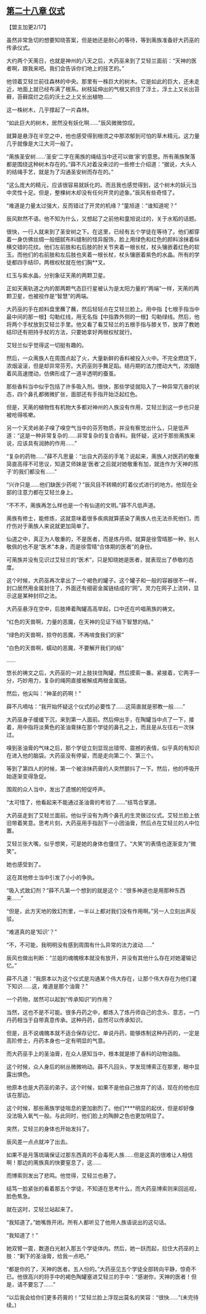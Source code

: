 ## [第二十八章 仪式](https://www.xxbiquge.com/11_11207/9112391.html)


  【盟主加更2/17】

  虽然非常急切的想要知晓答案，但是她还是耐心的等待，等到萳族准备好大药巫的传承仪式。

  大约两个天萳日，也就是神州的八天之后，大药巫来到了艾轻兰面前：“天神的医者啊，跟我来吧。我们会告诉你们地上的技艺的。”

  他领着艾轻兰前往森林的中央。那里有一株巨大的树木。它是如此的巨大，还未走近，地面上就已经布满了根系。树枝延伸出的气根又抓住了浮土，浮土上又长出苔藓，苔藓腐烂之后的沃土之上又长出植物……

  这一株树木，几乎撑起了一片森林。

  “如此巨大的树木，居然没有妖化啊……”辰风微微惊叹。

  就算是悬浮在半空之中，他也感受得到根须之中那浓郁到可怕的草木精元。这力量几乎就像是大江大河一般了。

  “萳族圣安树……‘圣安’二字在萳族的绳结当中还可以做‘家’的意思。所有萳族聚落都是围绕这种树木存在的。”薛不凡对着没来过的一些修士介绍道：“据说，大头人的结绳手艺，就是为了沟通圣安树而存在的。”

  “这么庞大的精元，应该很容易就妖化的。而且我也感觉得到，这个树木的妖元当中灵性十足。但是，整棵树木却没有任何开灵的迹象。”辰风有些奇怪了。

  “难道是力量太过强大，反而错过了开灵的机缘？”童旭道：“谁知道呢？”

  辰风默然不语。他不知为什么，又想起了之前他和童旭说过的，关于水稻的话题。

  很快，一行人就来到了圣安树之下。在这里，已经有五个学徒在等待了。他们都穿着一身仿佛丝绸一般细腻布料缝制的怪异服饰，脸上用绿色和红色的颜料涂抹着纵横交错的花纹。他们左前肢和右后肢的肘关节夹着一根长杖，杖头镶嵌着红色的软玉。而他们的右前肢和左后肢也夹着一根长杖，杖头镶嵌着紫色的水晶。所有的学徒都四手结印，两根权杖就在他们胸**叉。

  红玉与紫水晶，分别象征天萳的两颗卫星。

  正如天萳轨道之内的那两颗气态巨行星被认为是太阳力量的“两端”一样，天萳的两颗卫星，也被视作是“智慧”的两端。

  大药巫的手在颜料盘里蘸了蘸，然后轻轻点在艾轻兰脸上。用中指【七根手指当中最中间的那一根】勾勒红线，用无名指【中指靠外侧的一根】勾勒绿线。然后，他将两个手杖放到艾轻兰手里。他又看了看艾轻兰的五根手指与膝关节，放弃了教她结印还有把持手杖的方法，只要她拿好两根权杖就行。

  艾轻兰似乎觉得这一切挺有趣的。

  然后，一众萳族人在周围点起了火，大量新鲜的香料被投入火中。不完全燃烧下，浓烟滚滚，但是却异常芬芳。大药巫则手舞足蹈。结丹期的法力搅动大气，浓烟随着风高速搅动，仿佛形成了一道半透明的蚕茧。

  那些香料当中似乎包括了许多吸入剂。很快，那些学徒就陷入了一种异常亢奋的状态，四个鼻孔都微微扩张，面部还有手指开始泛起红色。

  但是，天萳的植物性有机物大多都对神州的人族没有作用，艾轻兰到这一步也只是被呛得咳嗽。

  另一个天灵岭弟子嗅了嗅空气当中的芬芳物质，并没有察觉出什么，只是低声道：“这是一种非常复杂的……非常复杂的复合香料。我怀疑，这对于那些萳族来说，应该具有润肺的作用……”

  “复杂的药物……”薛不凡思量：“出自大药巫的手笔？说起来，萳族人对医药的敬重简直高得不可思议，知道艾师妹是‘医者’之后就对她敬重有加，就连作为‘天神的孩子’的我们都没有……”

  “兴许只是……他们缺医少药呢？”辰风目不转睛的盯着仪式进行的地方。他现在全部的注意力都在艾轻兰身上。

  “不不不，萳族再怎么样也是一个有仙道的文明。”薛不凡低声道。

  萳族有修士，能修炼，这就意味着很多疾病就算感染了萳族人也无法杀死他们，而疗伤对于萳族人来说就更加简单了。

  仙道之中，真正为人敬重的，不是医者，而是炼丹师。就算是徐雪晴那一种，别人敬佩的也不是“医术”本身，而是徐雪晴“合体期的医者”的身份。

  可萳族并没有见识过艾轻兰的“医术”，只是知晓她是医者，就表现出了恭敬的态度。

  这个时候，大药巫再次拿出了一个褐色的罐子。这个罐子和一般的容器很不一样，封口居然用金属封住了，外面还有细密金属链结成的“网”。灵力在网子上流转，显示这是某种封印之法。

  大药巫悬浮在空中，后肢捧着陶罐高高举起，口中还在吟唱萳族的祷文。

  “红色的天兽啊，力量的恶魔，在天神的见证下结下智慧的结。”

  “绿色的天兽啊，掠夺的恶魔，不再啃食我们的家”

  “白色的天兽啊，蠕动的恶魔，不要解开我们的结”

  ……

  悠长的祷文之后，大药巫的一对上肢扶住陶罐，然后摸索一番。紧接着，它两手一分，巧妙用力，复杂的绳网直接被解成两根金属链。

  然后，他尖叫：“神圣的药啊！”

  薛不凡嘀咕：“我开始怀疑这个仪式的必要性了……这简直就是邪教一般……”

  大药巫身子缓缓下沉，来到第一人面前。然后伸出手，在陶罐当中点了一下，接着，用中指将淡黄色的圣油膏抹在那个学徒的鼻孔之上，而且是从左往右一次抹过。

  嗅到圣油膏的气味之后，那个学徒立刻显现出错愕、震撼的表情，似乎真的有知识在进入他的脑袋。大药巫没有停留，而是走向第二个、第三个。

  等到了第四人的时候，第一个被涂抹药膏的人突然颤抖了一下。然后，他的呼吸开始逐渐变得急促。

  围观的众人当中，发出了遗憾的短促呼声。

  “太可惜了，他看起来不能通过圣油膏的考验了……”结笃合掌道。

  大药巫走到了艾轻兰面前。他似乎没有为两个鼻孔的生灵做过仪式。艾轻兰脸上依旧带着笑意。思考片刻，大药巫用手指刮下一小团油膏，然后点在艾轻兰的人中位置。

  艾轻兰张大嘴，似乎想笑，可是她的身体也僵住了。“大笑”的表情也逐渐变为“微笑”。

  她也感受到了。

  这在其他修士当中引发了小小的争执。

  “吸入式致幻剂？”薛不凡第一个想到的就是这个：“很多神道也是用那种东西来……”

  “但是，此方天地的致幻剂里，一半以上都对我们没有作用啊。”另一人立刻出声反驳。

  “难道真的是‘知识’？”

  “不，不可能，我明明没有感到周围有什么异常的法力波动……”

  辰风也做出判断：“兰姐的魂魄根本就没有放开，并没有其他什么存在对她灌输记忆。”

  薛不凡道：“我原本以为这个仪式是沟通某个伟大存在，让那个伟大存在为他们灌下知识……这，难道是那个油膏？”

  一个药物，居然可以起到“传承知识”的作用？

  当然，这也不是不可能。很多丹药之中，都炼入了炼丹师自己的念头、意志，一门丹药相当于自带真意传承。这种丹药，自然可以传承知识。

  但是，且不说魂魄本就不适合保存记忆，单说丹药，能够炼制这种丹药的，一定是高阶修士，丹药本身也一定有明显的气意。

  而大药巫手上的圣油膏，在众人感知当中，根本就是掺了香料的动物油脂。

  这个时候，众人身后的树丛微微响动。薛不凡回头，学发现博索正在那里，眼中显露出惧色。

  他原本也是大药巫的弟子。这个时候，如果不是他自己放弃了的话，现在的他也应该在那边。

  这个时候，那些萳族学徒喘息的更加剧烈了。他们****明显的起伏，但是却好像没法吸入氧气一般。与此同时，他们脸上的陶醉之色也更加明显了。

  突然，艾轻兰的身体也开始发抖了。

  辰风差一点点就冲了出去。

  如果不是月落琉璃保证过那东西真的不会毒死人族……但是这真的很难让人相信啊！那边的萳族真的快要窒息了，这……

  而博索则发出了悲鸣。他觉得，艾轻兰也悬了。

  结笃一脸紧张的看着那五个学徒，不知道在思考什么，而大药巫博索则来回巡视，脸色焦急。

  就在这时，艾轻兰站起来了。

  “我知道了。”她嘴唇开闭。所有人都听见了他用人族语说出的这句话。

  “我知道了！”

  她双臂一震，数道白光射入那五个学徒体内。然后，她一跃而起，拉住大药巫的上肢：“剩下的圣油膏，给我一点吧。”

  “都是你的了，天神的医者。五人份的。”大药巫见五个学徒全部转向平静，惊奇不已。他很高兴的将手中的褐色陶罐塞进艾轻兰的手中：“感谢你，天神的医者！但是，请不要忘了……”

  “以后我会给你们更多药膏的！”艾轻兰脸上浮现出莫名的笑容：“很快……”(未完待续。)
